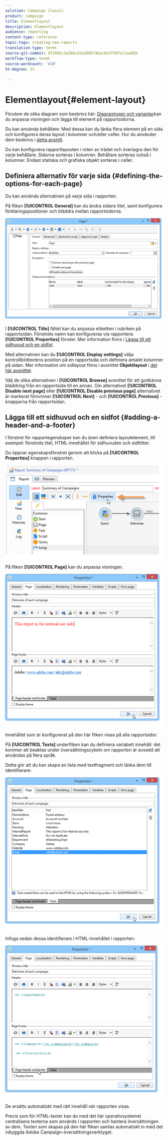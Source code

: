 ```yaml
---
solution: Campaign Classic
product: campaign
title: Elementlayout
description: Elementlayout
audience: reporting
content-type: reference
topic-tags: creating-new-reports
translation-type: tm+mt
source-git-commit: 972885c3a38bcd3a260574bacbb3f507e11ae05b
workflow-type: tm+mt
source-wordcount: '419'
ht-degree: 1%

---
```



# Elementlayout{#element-layout}

Förutom de olika diagram som beskrivs här: [Diagramtyper och varianter](../../reporting/using/creating-a-chart.md#chart-types-and-variants)kan du anpassa visningen och lägga till element på rapportsidorna.

Du kan använda behållare: Med dessa kan du länka flera element på en sida och konfigurera deras layout i kolumner och/eller celler. Hur du använder dem beskrivs i [detta avsnitt](../../web/using/defining-web-forms-layout.md#creating-containers).

Du kan konfigurera rapportlayouten i roten av trädet och överlagra den för varje behållare. Sidorna sorteras i kolumner. Behållare sorteras också i kolumner. Endast statiska och grafiska objekt sorteras i celler.

## Definiera alternativ för varje sida {#defining-the-options-for-each-page}

Du kan använda alternativen på varje sida i rapporten.

På fliken **[!UICONTROL General]** kan du ändra sidans titel, samt konfigurera förklaringspositioner och bläddra mellan rapportsidorna.

![](assets/s_ncs_advuser_report_wizard_022.png)

I **[!UICONTROL Title]** fältet kan du anpassa etiketten i rubriken på rapportsidan. Fönstrets namn kan konfigureras via rapportens **[!UICONTROL Properties]** fönster. Mer information finns i [Lägga till ett sidhuvud och en sidfot](#adding-a-header-and-a-footer).

Med alternativen kan du **[!UICONTROL Display settings]** välja kontrollbildtextens position på en rapportsida och definiera antalet kolumner på sidan. Mer information om sidlayout finns i avsnittet **Objektlayout** i [det här avsnittet](../../web/using/defining-web-forms-layout.md#positioning-the-fields-on-the-page).

Välj de olika alternativen i **[!UICONTROL Browse]** avsnittet för att godkänna bläddring från en rapportsida till en annan. Om alternativet **[!UICONTROL Disable next page]** eller **[!UICONTROL Disable previous page]** alternativet är markerat försvinner **[!UICONTROL Next]** - och **[!UICONTROL Previous]** -knapparna från rapportsidan.

## Lägga till ett sidhuvud och en sidfot {#adding-a-header-and-a-footer}

I fönstret för rapportegenskaper kan du även definiera layoutelement, till exempel: fönstrets titel, HTML-innehållet för sidhuvuden och sidfötter.

Du öppnar egenskapsfönstret genom att klicka på **[!UICONTROL Properties]** knappen i rapporten.

![](assets/reporting_properties.png)

På fliken **[!UICONTROL Page]** kan du anpassa visningen.

![](assets/s_ncs_advuser_report_properties_04.png)

Innehållet som är konfigurerat på den här fliken visas på alla rapportsidor.

På **[!UICONTROL Texts]** underfliken kan du definiera variabelt innehåll: det kommer att beaktas under översättningscykeln om rapporten är avsedd att användas på flera språk.

Detta gör att du kan skapa en lista med textfragment och länka dem till identifierare:

![](assets/s_ncs_advuser_report_properties_04a.png)

Infoga sedan dessa identifierare i HTML-innehållet i rapporten:

![](assets/s_ncs_advuser_report_properties_04b.png)

De ersätts automatiskt med rätt innehåll när rapporten visas.

Precis som för HTML-texter kan du med det här operativsystemet centralisera texterna som används i rapporten och hantera översättningen av dem. Texten som skapas på den här fliken samlas automatiskt in med det inbyggda Adobe Campaign-översättningsverktyget.
